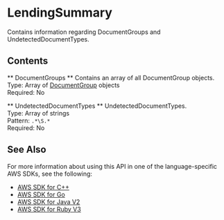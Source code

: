 # LendingSummary<a name="API_LendingSummary"></a>

Contains information regarding DocumentGroups and UndetectedDocumentTypes\.

## Contents<a name="API_LendingSummary_Contents"></a>

 ** DocumentGroups **   <a name="Textract-Type-LendingSummary-DocumentGroups"></a>
Contains an array of all DocumentGroup objects\.  
Type: Array of [DocumentGroup](API_DocumentGroup.md) objects  
Required: No

 ** UndetectedDocumentTypes **   <a name="Textract-Type-LendingSummary-UndetectedDocumentTypes"></a>
UndetectedDocumentTypes\.  
Type: Array of strings  
Pattern: `.*\S.*`   
Required: No

## See Also<a name="API_LendingSummary_SeeAlso"></a>

For more information about using this API in one of the language\-specific AWS SDKs, see the following:
+  [AWS SDK for C\+\+](https://docs.aws.amazon.com/goto/SdkForCpp/textract-2018-06-27/LendingSummary) 
+  [AWS SDK for Go](https://docs.aws.amazon.com/goto/SdkForGoV1/textract-2018-06-27/LendingSummary) 
+  [AWS SDK for Java V2](https://docs.aws.amazon.com/goto/SdkForJavaV2/textract-2018-06-27/LendingSummary) 
+  [AWS SDK for Ruby V3](https://docs.aws.amazon.com/goto/SdkForRubyV3/textract-2018-06-27/LendingSummary) 